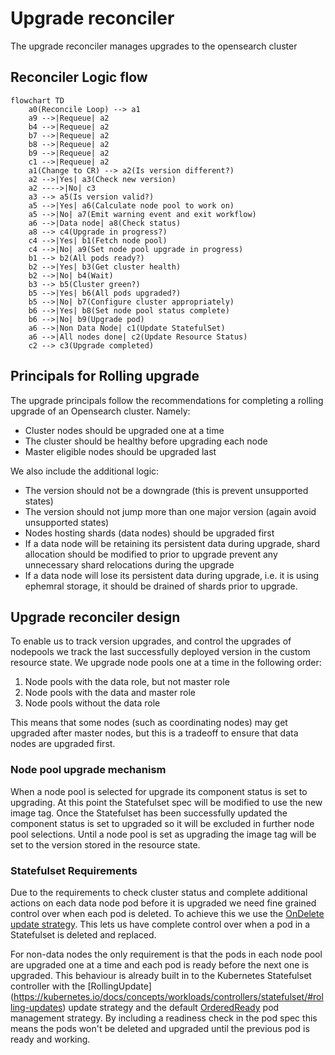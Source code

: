 # Upgrade reconciler

The upgrade reconciler manages upgrades to the opensearch cluster

## Reconciler Logic flow

```mermaid
flowchart TD
    a0(Reconcile Loop) --> a1
    a9 -->|Requeue| a2
    b4 -->|Requeue| a2
    b7 -->|Requeue| a2
    b8 -->|Requeue| a2
    b9 -->|Requeue| a2
    c1 -->|Requeue| a2
    a1(Change to CR) --> a2(Is version different?)
    a2 -->|Yes| a3(Check new version)
    a2 ---->|No| c3
    a3 --> a5(Is version valid?)
    a5 -->|Yes| a6(Calculate node pool to work on)
    a5 -->|No| a7(Emit warning event and exit workflow)
    a6 -->|Data node| a8(Check status)
    a8 --> c4(Upgrade in progress?)
    c4 -->|Yes| b1(Fetch node pool)
    c4 -->|No| a9(Set node pool upgrade in progress)
    b1 --> b2(All pods ready?)
    b2 -->|Yes| b3(Get cluster health)
    b2 -->|No| b4(Wait)
    b3 --> b5(Cluster green?)
    b5 -->|Yes| b6(All pods upgraded?)
    b5 -->|No| b7(Configure cluster appropriately)
    b6 -->|Yes| b8(Set node pool status complete)
    b6 -->|No| b9(Upgrade pod)
    a6 -->|Non Data Node| c1(Update StatefulSet)
    a6 -->|All nodes done| c2(Update Resource Status)
    c2 --> c3(Upgrade completed)
```

## Principals for Rolling upgrade

The upgrade principals follow the recommendations for completing a rolling upgrade of an Opensearch cluster.  Namely:
 - Cluster nodes should be upgraded one at a time
 - The cluster should be healthy before upgrading each node
 - Master eligible nodes should be upgraded last

We also include the additional logic:
 - The version should not be a downgrade (this is prevent unsupported states)
 - The version should not jump more than one major version (again avoid unsupported states)
 - Nodes hosting shards (data nodes) should be upgraded first
 - If a data node will be retaining its persistent data during upgrade, shard allocation should be modified to prior to upgrade prevent any unnecessary shard relocations during the upgrade
 - If a data node will lose its persistent data during upgrade, i.e. it is using ephemral storage, it should be drained of shards prior to upgrade.

## Upgrade reconciler design

To enable us to track version upgrades, and control the upgrades of nodepools we track the last successfully deployed version in the custom resource state.  We upgrade node pools one at a time in the following order:
 1. Node pools with the data role, but not master role
 1. Node pools with the data and master role
 1. Node pools without the data role

This means that some nodes (such as coordinating nodes) may get upgraded after master nodes, but this is a tradeoff to ensure that data nodes are upgraded first.

### Node pool upgrade mechanism

When a node pool is selected for upgrade its component status is set to upgrading.  At this point the Statefulset spec will be modified to use the new image tag.  Once the Statefulset  has been successfully updated the component status is set to upgraded so it will be excluded in further node pool selections.  Until a node pool is set as upgrading the image tag will be set to the version stored in the resource state.
### Statefulset Requirements

Due to the requirements to check cluster status and complete additional actions on each data node pod before it is upgraded we need fine grained control over when each pod is deleted.  To achieve this we use the [OnDelete update strategy](https://kubernetes.io/docs/concepts/workloads/controllers/statefulset/#update-strategies).  This lets us have complete control over when a pod in a Statefulset is deleted and replaced.

For non-data nodes the only requirement is that the pods in each node pool are upgraded one at a time and each pod is ready before the next one is upgraded.  This behaviour is already built in to the Kubernetes Statefulset controller with the [RollingUpdate] (https://kubernetes.io/docs/concepts/workloads/controllers/statefulset/#rolling-updates) update strategy and the default [OrderedReady](https://kubernetes.io/docs/concepts/workloads/controllers/statefulset/#orderedready-pod-management) pod management strategy.  By including a readiness check in the pod spec this means the pods won't be deleted and upgraded until the previous pod is ready and working.